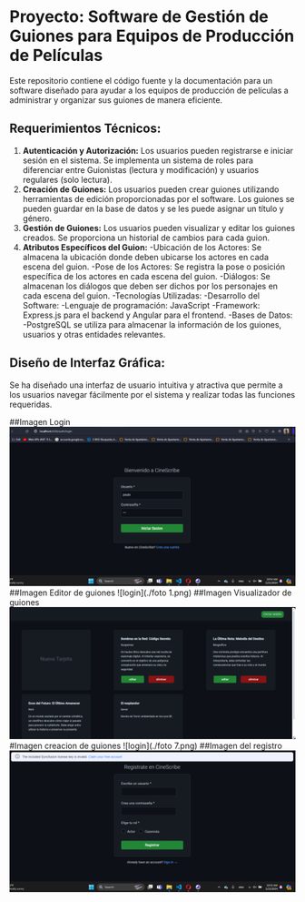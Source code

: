# Proyecto: Software de Gestión de Guiones para Equipos de Producción de Películas
Este repositorio contiene el código fuente y la documentación para un software diseñado para ayudar a los equipos de producción de películas a administrar y organizar sus guiones de manera eficiente.

## Requerimientos Técnicos:
1. **Autenticación y Autorización:**
Los usuarios pueden registrarse e iniciar sesión en el sistema.
Se implementa un sistema de roles para diferenciar entre Guionistas (lectura y modificación) y usuarios regulares (solo lectura).
2. **Creación de Guiones:**
Los usuarios pueden crear guiones utilizando herramientas de edición proporcionadas por el software.
Los guiones se pueden guardar en la base de datos y se les puede asignar un título y género.
3. **Gestión de Guiones:**
Los usuarios pueden visualizar y editar los guiones creados.
Se proporciona un historial de cambios para cada guion.
4. **Atributos Específicos del Guion:**
-Ubicación de los Actores: Se almacena la ubicación donde deben ubicarse los actores en cada escena del guion.
-Pose de los Actores: Se registra la pose o posición específica de los actores en cada escena del guion.
-Diálogos: Se almacenan los diálogos que deben ser dichos por los personajes en cada escena del guion.
-Tecnologías Utilizadas:
    -Desarrollo del Software:
        -Lenguaje de programación: JavaScript
        -Framework: Express.js para el backend y Angular para el frontend.
    -Bases de Datos:
        -PostgreSQL se utiliza para almacenar la información de los guiones, usuarios y otras entidades relevantes.
## Diseño de Interfaz Gráfica:
Se ha diseñado una interfaz de usuario intuitiva y atractiva que permite a los usuarios navegar fácilmente por el sistema y realizar todas las funciones requeridas.

##Imagen Login
![login](./foro3.png)
##Imagen Editor de guiones
![login](./foto 1.png)
##Imagen Visualizador de guiones
![login](./foto2.png)
#Imagen creacion de guiones
![login](./foto 7.png)
##Imagen del registro
![login](./foto6.png)